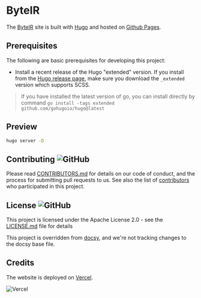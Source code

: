 <!-- override from docsy: we're not tracking changes to the docsy base file. -->

# ByteIR

The [ByteIR](https://bytedance.github.io/byteir) site is built with [Hugo](https://gohugo.io/) and hosted on [Github Pages](https://pages.github.com/).

## Prerequisites

The following are basic prerequisites for developing this project:

- Install a recent release of the Hugo "extended" version. If you install from
  the [Hugo release page](https://github.com/gohugoio/hugo/releases), make sure
  you download the `_extended` version which supports SCSS.

> If you have installed the latest version of go, you can install directly by command `go install -tags extended github.com/gohugoio/hugo@latest`

## Preview

```sh
hugo server -D
```

## Contributing ![GitHub](https://img.shields.io/github/contributors/bytedance/byteir)

Please read [CONTRIBUTORS.md](https://github.com/bytedance/byteir/blob/main/CONTRIBUTORS.md) for details on our code of conduct, and the process for submitting pull requests to us.
See also the list of [contributors](https://github.com/bytedance/byteir/graphs/contributors) who participated in this project.

## License ![GitHub](https://img.shields.io/github/license/bytedance/byteir)

This project is licensed under the Apache License 2.0 - see the [LICENSE.md](https://github.com/bytedance/byteir/blob/main/LICENSE) file for details

This project is overridden from [docsy](http://github.com/google/docsy), and we're not tracking changes to the docsy base file.

## Credits

The website is deployed on [Vercel](https://vercel.com/?utm_source=Project_Name&utm_campaign=oss).

![Vercel](https://images.ctfassets.net/e5382hct74si/78Olo8EZRdUlcDUFQvnzG7/fa4cdb6dc04c40fceac194134788a0e2/1618983297-powered-by-vercel.svg)

